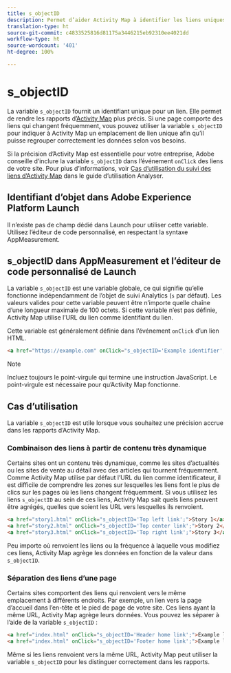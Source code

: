 ```yaml
---
title: s_objectID
description: Permet d’aider Activity Map à identifier les liens uniques de votre site.
translation-type: ht
source-git-commit: c4833525816d81175a3446215eb92310ee4021dd
workflow-type: ht
source-wordcount: '401'
ht-degree: 100%

---
```



# s_objectID

La variable `s_objectID` fournit un identifiant unique pour un lien. Elle permet de rendre les rapports d’[Activity Map](/help/analyze/activity-map/activity-map.md) plus précis. Si une page comporte des liens qui changent fréquemment, vous pouvez utiliser la variable `s_objectID` pour indiquer à Activity Map un emplacement de lien unique afin qu’il puisse regrouper correctement les données selon vos besoins.

Si la précision d’Activity Map est essentielle pour votre entreprise, Adobe conseille d’inclure la variable `s_objectID` dans l’événement `onClick` des liens de votre site. Pour plus d’informations, voir [Cas d’utilisation du suivi des liens d’Activity Map](/help/analyze/activity-map/activitymap-link-tracking/activitymap-link-tracking-use-case.md) dans le guide d’utilisation Analyser.

## Identifiant d’objet dans Adobe Experience Platform Launch

Il n’existe pas de champ dédié dans Launch pour utiliser cette variable. Utilisez l’éditeur de code personnalisé, en respectant la syntaxe AppMeasurement.

## s_objectID dans AppMeasurement et l’éditeur de code personnalisé de Launch

La variable `s_objectID` est une variable globale, ce qui signifie qu’elle fonctionne indépendamment de l’objet de suivi Analytics (`s` par défaut). Les valeurs valides pour cette variable peuvent être n’importe quelle chaîne d’une longueur maximale de 100 octets. Si cette variable n’est pas définie, Activity Map utilise l’URL du lien comme identifiant du lien.

Cette variable est généralement définie dans l’événement `onClick` d’un lien HTML.

```HTML
<a href="https://example.com" onClick="s_objectID='Example identifier';">Example link</a>
```

>[!NOTE]
>
>Incluez toujours le point-virgule qui termine une instruction JavaScript. Le point-virgule est nécessaire pour qu’Activity Map fonctionne.

## Cas d’utilisation

La variable `s_objectID` est utile lorsque vous souhaitez une précision accrue dans les rapports d’Activity Map.

### Combinaison des liens à partir de contenu très dynamique

Certains sites ont un contenu très dynamique, comme les sites d’actualités ou les sites de vente au détail avec des articles qui tournent fréquemment. Comme Activity Map utilise par défaut l’URL du lien comme identificateur, il est difficile de comprendre les zones sur lesquelles les liens font le plus de clics sur les pages où les liens changent fréquemment. Si vous utilisez les liens `s_objectID` au sein de ces liens, Activity Map sait quels liens peuvent être agrégés, quelles que soient les URL vers lesquelles ils renvoient.

```HTML
<a href="story1.html" onClick="s_objectID='Top left link';">Story 1</a>
<a href="story2.html" onClick="s_objectID='Top center link';">Story 2</a>
<a href="story3.html" onClick="s_objectID='Top right link';">Story 3</a>
```

Peu importe où renvoient les liens ou la fréquence à laquelle vous modifiez ces liens, Activity Map agrège les données en fonction de la valeur dans `s_objectID`.

### Séparation des liens d’une page

Certains sites comportent des liens qui renvoient vers le même emplacement à différents endroits. Par exemple, un lien vers la page d’accueil dans l’en-tête et le pied de page de votre site. Ces liens ayant la même URL, Activity Map agrège leurs données. Vous pouvez les séparer à l’aide de la variable `s_objectID` :

```HTML
<a href="index.html" onClick="s_objectID='Header home link';">Example link in Header</a>
<a href="index.html" onClick="s_objectID='Footer home link';">Example link in Footer</a>
```

Même si les liens renvoient vers la même URL, Activity Map peut utiliser la variable `s_objectID` pour les distinguer correctement dans les rapports.

